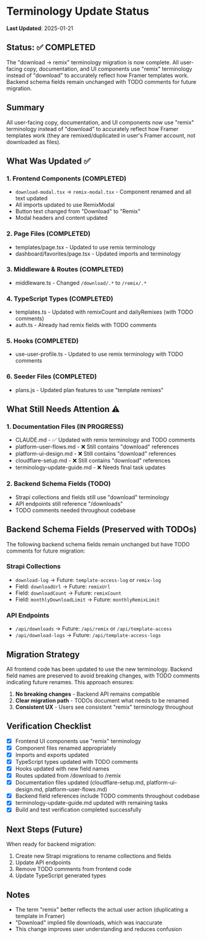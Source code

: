 # Terminology Update Status

**Last Updated**: 2025-01-21

## Status: ✅ COMPLETED

The "download → remix" terminology migration is now complete. All user-facing copy, documentation, and UI components use "remix" terminology instead of "download" to accurately reflect how Framer templates work. Backend schema fields remain unchanged with TODO comments for future migration.

## Summary

All user-facing copy, documentation, and UI components now use "remix" terminology instead of "download" to accurately reflect how Framer templates work (they are remixed/duplicated in user's Framer account, not downloaded as files).

## What Was Updated ✅

### 1. Frontend Components (COMPLETED)

- `download-modal.tsx` → `remix-modal.tsx` - Component renamed and all text updated
- All imports updated to use RemixModal
- Button text changed from "Download" to "Remix"
- Modal headers and content updated

### 2. Page Files (COMPLETED)

- templates/page.tsx - Updated to use remix terminology
- dashboard/favorites/page.tsx - Updated imports and terminology

### 3. Middleware & Routes (COMPLETED)

- middleware.ts - Changed `/download/.*` to `/remix/.*`

### 4. TypeScript Types (COMPLETED)

- templates.ts - Updated with remixCount and dailyRemixes (with TODO comments)
- auth.ts - Already had remix fields with TODO comments

### 5. Hooks (COMPLETED)

- use-user-profile.ts - Updated to use remix terminology with TODO comments

### 6. Seeder Files (COMPLETED)

- plans.js - Updated plan features to use "template remixes"

## What Still Needs Attention ⚠️

### 1. Documentation Files (IN PROGRESS)

- CLAUDE.md - ✅ Updated with remix terminology and TODO comments
- platform-user-flows.md - ❌ Still contains "download" references
- platform-ui-design.md - ❌ Still contains "download" references
- cloudflare-setup.md - ❌ Still contains "download" references
- terminology-update-guide.md - ❌ Needs final task updates

### 2. Backend Schema Fields (TODO)

- Strapi collections and fields still use "download" terminology
- API endpoints still reference "/downloads"
- TODO comments needed throughout codebase

## Backend Schema Fields (Preserved with TODOs)

The following backend schema fields remain unchanged but have TODO comments for future migration:

### Strapi Collections

- `download-log` → Future: `template-access-log` or `remix-log`
- Field: `downloadUrl` → Future: `remixUrl`
- Field: `downloadCount` → Future: `remixCount`
- Field: `monthlyDownloadLimit` → Future: `monthlyRemixLimit`

### API Endpoints

- `/api/downloads` → Future: `/api/remix` or `/api/template-access`
- `/api/download-logs` → Future: `/api/template-access-logs`

## Migration Strategy

All frontend code has been updated to use the new terminology. Backend field names are preserved to avoid breaking changes, with TODO comments indicating future renames. This approach ensures:

1. **No breaking changes** - Backend API remains compatible
2. **Clear migration path** - TODOs document what needs to be renamed
3. **Consistent UX** - Users see consistent "remix" terminology throughout

## Verification Checklist

- [x] Frontend UI components use "remix" terminology
- [x] Component files renamed appropriately
- [x] Imports and exports updated
- [x] TypeScript types updated with TODO comments
- [x] Hooks updated with new field names
- [x] Routes updated from /download to /remix
- [x] Documentation files updated (cloudflare-setup.md, platform-ui-design.md, platform-user-flows.md)
- [x] Backend field references include TODO comments throughout codebase
- [x] terminology-update-guide.md updated with remaining tasks
- [x] Build and test verification completed successfully

## Next Steps (Future)

When ready for backend migration:

1. Create new Strapi migrations to rename collections and fields
2. Update API endpoints
3. Remove TODO comments from frontend code
4. Update TypeScript generated types

## Notes

- The term "remix" better reflects the actual user action (duplicating a template in Framer)
- "Download" implied file downloads, which was inaccurate
- This change improves user understanding and reduces confusion
